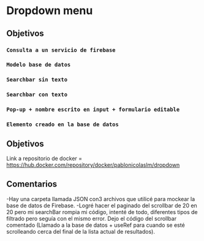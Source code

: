 # Dropdown menu


## Objetivos

### `Consulta a un servicio de firebase`

### `Modelo base de datos`

### `Searchbar sin texto`

### `Searchbar con texto`

### `Pop-up + nombre escrito en input + formulario editable`

### `Elemento creado en la base de datos`

## Objetivos

Link a repositorio de docker = https://hub.docker.com/repository/docker/pablonicolaslm/dropdown

## Comentarios
-Hay una carpeta llamada JSON con3  archivos que utilicé para mockear la base de datos de Firebase.
-Logré hacer el paginado del scrollbar de 20 en 20 pero mi searchBar rompia mi código, intenté de todo, diferentes tipos de filtrado pero seguía con el mismo error. Dejo el código del scrollbar comentado (Llamado a la base de datos + useRef para cuando se esté scrolleando cerca del final de la lista actual de resultados).
